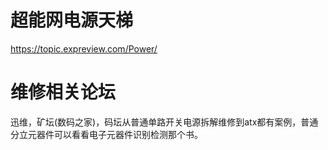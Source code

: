 # 超能网电源天梯

https://topic.expreview.com/Power/



# 维修相关论坛

迅维，矿坛(数码之家)，码坛从普通单路开关电源拆解维修到atx都有案例，普通分立元器件可以看看电子元器件识别检测那个书。
